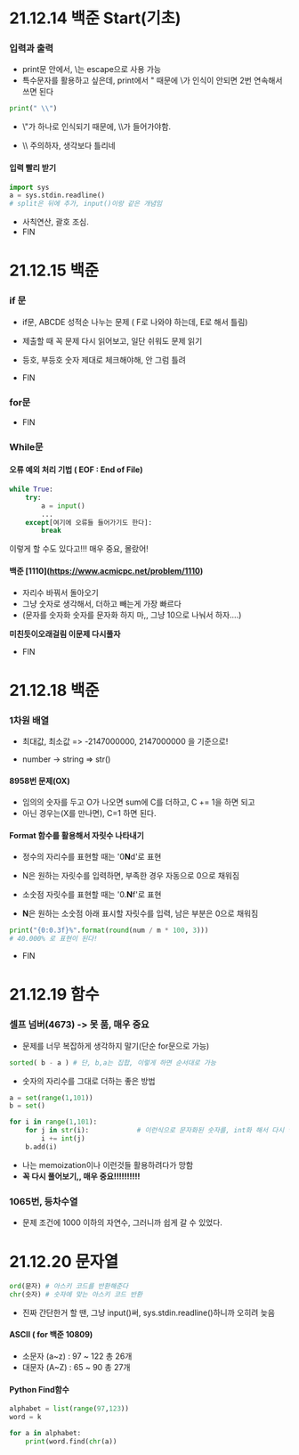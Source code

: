 # 21.12.14 백준 Start(기초)

### 입력과 출력

- print문 안에서,  \는 escape으로 사용 가능
- 특수문자를 활용하고 싶은데, print에서 " 때문에 \가 인식이 안되면 2번 연속해서 쓰면 된다

~~~python
print(" \\")
~~~

- \\"가 하나로 인식되기 때문에, \\\가 들어가야함.



- \\\\ 주의하자, 생각보다 틀리네

#### 입력 빨리 받기

~~~python
import sys
a = sys.stdin.readline()
# split은 뒤에 추가, input()이랑 같은 개념임
~~~

- 사칙연산, 괄호 조심.
- FIN

# 21.12.15 백준 

### if 문

- if문, ABCDE 성적순 나누는 문제 ( F로 나와야 하는데, E로 해서 틀림)
- 제출할 때 꼭 문제 다시 읽어보고, 일단 쉬워도 문제 읽기



- 등호, 부등호 숫자 제대로 체크해야해, 안 그럼 틀려
- FIN

### for문

- FIN

### While문

#### 오류 예외 처리 기법 ( EOF : End of File)

~~~python
while True:
    try:
        a = input()
        ...
    except[여기에 오류들 들어가기도 한다]:
        break
~~~

이렇게 할 수도 있다고!!! 매우 중요, 몰랐어!



#### 백준 [1110\](https://www.acmicpc.net/problem/1110) 

- 자리수 바꿔서 돌아오기
- 그냥 숫자로 생각해서, 더하고 빼는게 가장 빠르다
- (문자를 숫자화 숫자를 문자화 하지 마,, 그냥 10으로 나눠서 하자....)

**미친듯이오래걸림 이문제 다시풀자** 

- FIN



# 21.12.18 백준

### 1차원 배열

- 최대값, 최소값 => -2147000000, 2147000000 을 기준으로!

- number -> string => str()

#### 8958번 문제(OX)

- 임의의 숫자를 두고 O가 나오면 sum에 C를 더하고, C += 1을 하면 되고
- 아닌 경우는(X를 만나면), C=1 하면 된다.

#### Format 함수를 활용해서 자릿수 나타내기

- 정수의 자리수를 표현할 때는 '0**N**d'로 표현
- N은 원하는 자릿수를 입력하면, 부족한 경우 자동으로 0으로 채워짐



- 소숫점 자릿수를 표현할 때는 '0.**N**f'로 표현
- **N**은 원하는 소숫점 아래 표시할 자릿수를 입력, 남은 부분은 0으로 채워짐

~~~python
print("{0:0.3f}%".format(round(num / m * 100, 3)))
# 40.000% 로 표현이 된다!
~~~

- FIN

# 21.12.19 함수

### 셀프 넘버(4673) -> 못 품, 매우 중요

- 문제를 너무 복잡하게 생각하지 말기(단순 for문으로 가능)

~~~python
sorted( b - a ) # 단, b,a는 집합, 이렇게 하면 순서대로 가능
~~~

- 숫자의 자리수를 그대로 더하는 좋은 방법

~~~python
a = set(range(1,101))
b = set()

for i in range(1,101):
    for j in str(i):            # 이런식으로 문자화된 숫자를, int화 해서 다시 넣기 가능
        i += int(j)
    b.add(i)
~~~

- 나는 memoization이나 이런것들 활용하려다가 망함
- **꼭 다시 풀어보기,, 매우 중요!!!!!!!!!!**

### 1065번, 등차수열

- 문제 조건에 1000 이하의 자연수, 그러니까 쉽게 갈 수 있었다.



# 21.12.20 문자열

~~~python
ord(문자) # 아스키 코드를 반환해준다
chr(숫자) # 숫자에 맞는 아스키 코드 반환
~~~

- 진짜 간단한거 할 땐, 그냥 input()써, sys.stdin.readline()하니까 오히려 늦음



#### ASCII ( for 백준 10809)

- 소문자 (a~z) : 97 ~ 122 총 26개
- 대문자 (A~Z) : 65 ~ 90  총 27개

####  Python Find함수

~~~python
alphabet = list(range(97,123))
word = k

for a in alphabet:
    print(word.find(chr(a))
~~~



